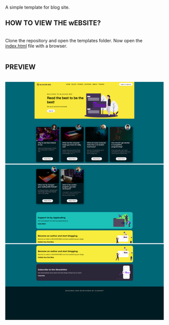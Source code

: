 A simple template for blog site.
<br>

<h2>HOW TO VIEW THE wEBSITE?</h2>
<br>
Clone the repository and open the templates folder. Now open the <a href="templates/index.html">index.html</a> file with a browser.
<br>
<br>
<h2>PREVIEW</h2>
<br>
<img src="static/images/preview.png">
<img src="static/images/preview2.png">
<img src="static/images/preview3.png">
